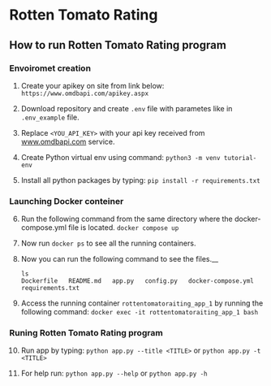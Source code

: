 # Rotten Tomato Rating


## How to run Rotten Tomato Rating program

### Envoiromet creation

1. Create your apikey on site from link below:
    `https://www.omdbapi.com/apikey.aspx`

2. Download repository and create `.env` file with parametes like in `.env_example` file.

3. Replace `<YOU_API_KEY>` with your api key received from www.omdbapi.com service.

4. Create Python virtual env using command: `python3 -m venv tutorial-env`

5. Install all python packages by typing: `pip install -r requirements.txt`

### Launching Docker conteiner

6. Run the following command from the same directory where the docker-compose.yml file is located.
    `docker compose up`

7. Now run `docker ps` to see all the running containers.

8. Now you can run the following command to see the files.__
    ```
    ls  
    Dockerfile   README.md   app.py   config.py   docker-compose.yml   requirements.txt
    ```

9. Access the running container `rottentomatoraiting_app_1` by running the following command:
    `docker exec -it rottentomatoraiting_app_1 bash`

### Runing Rotten Tomato Rating program

10. Run app by typing:
    `python app.py --title <TITLE>` or `python app.py -t <TITLE>`

11. For help run:
    `python app.py --help` or `python app.py -h`

